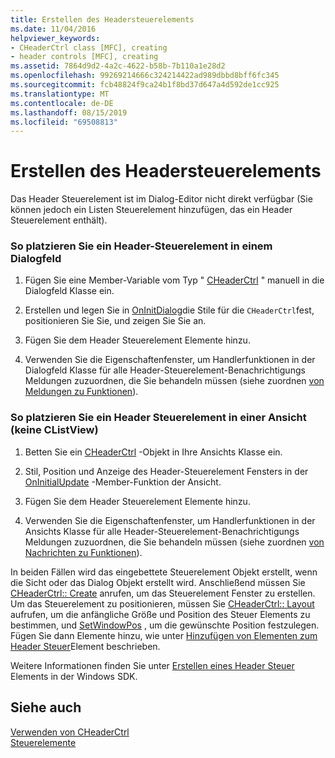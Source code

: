 ```yaml
---
title: Erstellen des Headersteuerelements
ms.date: 11/04/2016
helpviewer_keywords:
- CHeaderCtrl class [MFC], creating
- header controls [MFC], creating
ms.assetid: 7864d9d2-4a2c-4622-b58b-7b110a1e28d2
ms.openlocfilehash: 99269214666c324214422ad989dbbd8bff6fc345
ms.sourcegitcommit: fcb48824f9ca24b1f8bd37d647a4d592de1cc925
ms.translationtype: MT
ms.contentlocale: de-DE
ms.lasthandoff: 08/15/2019
ms.locfileid: "69508813"
---
```

# <a name="creating-the-header-control"></a>Erstellen des Headersteuerelements

Das Header Steuerelement ist im Dialog-Editor nicht direkt verfügbar (Sie können jedoch ein Listen Steuerelement hinzufügen, das ein Header Steuerelement enthält).

### <a name="to-put-a-header-control-in-a-dialog-box"></a>So platzieren Sie ein Header-Steuerelement in einem Dialogfeld

1. Fügen Sie eine Member-Variable vom Typ " [CHeaderCtrl](../mfc/reference/cheaderctrl-class.md) " manuell in die Dialogfeld Klasse ein.

1. Erstellen und legen Sie in [OnInitDialog](../mfc/reference/cdialog-class.md#oninitdialog)die Stile für die `CHeaderCtrl`fest, positionieren Sie Sie, und zeigen Sie Sie an.

1. Fügen Sie dem Header Steuerelement Elemente hinzu.

1. Verwenden Sie die Eigenschaftenfenster, um Handlerfunktionen in der Dialogfeld Klasse für alle Header-Steuerelement-Benachrichtigungs Meldungen zuzuordnen, die Sie behandeln müssen (siehe zuordnen [von Meldungen zu Funktionen](../mfc/reference/mapping-messages-to-functions.md)).

### <a name="to-put-a-header-control-in-a-view-not-a-clistview"></a>So platzieren Sie ein Header Steuerelement in einer Ansicht (keine CListView)

1. Betten Sie ein [CHeaderCtrl](../mfc/reference/cheaderctrl-class.md) -Objekt in Ihre Ansichts Klasse ein.

1. Stil, Position und Anzeige des Header-Steuerelement Fensters in der [OnInitialUpdate](../mfc/reference/cview-class.md#oninitialupdate) -Member-Funktion der Ansicht.

1. Fügen Sie dem Header Steuerelement Elemente hinzu.

1. Verwenden Sie die Eigenschaftenfenster, um Handlerfunktionen in der Ansichts Klasse für alle Header-Steuerelement-Benachrichtigungs Meldungen zuzuordnen, die Sie behandeln müssen (siehe zuordnen [von Nachrichten zu Funktionen](../mfc/reference/mapping-messages-to-functions.md)).

In beiden Fällen wird das eingebettete Steuerelement Objekt erstellt, wenn die Sicht oder das Dialog Objekt erstellt wird. Anschließend müssen Sie [CHeaderCtrl:: Create](../mfc/reference/cheaderctrl-class.md#create) anrufen, um das Steuerelement Fenster zu erstellen. Um das Steuerelement zu positionieren, müssen Sie [CHeaderCtrl:: Layout](../mfc/reference/cheaderctrl-class.md#layout) aufrufen, um die anfängliche Größe und Position des Steuer Elements zu bestimmen, und [SetWindowPos](../mfc/reference/cwnd-class.md#setwindowpos) , um die gewünschte Position festzulegen. Fügen Sie dann Elemente hinzu, wie unter [Hinzufügen von Elementen zum Header Steuer](../mfc/adding-items-to-the-header-control.md)Element beschrieben.

Weitere Informationen finden Sie unter [Erstellen eines Header Steuer](/windows/win32/Controls/header-controls) Elements in der Windows SDK.

## <a name="see-also"></a>Siehe auch

[Verwenden von CHeaderCtrl](../mfc/using-cheaderctrl.md)<br/>
[Steuerelemente](../mfc/controls-mfc.md)
